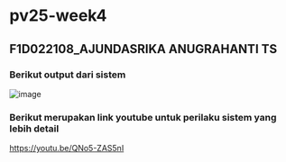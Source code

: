 # pv25-week4
## F1D022108_AJUNDASRIKA ANUGRAHANTI TS
### Berikut output dari sistem
![image](https://github.com/user-attachments/assets/c09b0a63-3fef-44fb-a602-2809963c1d62)
### Berikut merupakan link youtube untuk perilaku sistem yang lebih detail
https://youtu.be/QNo5-ZAS5nI
